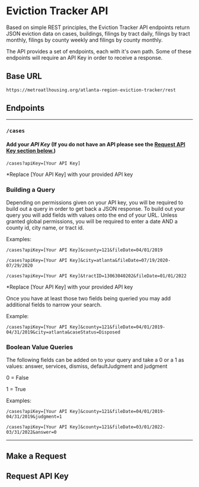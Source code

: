 # Eviction Tracker API

Based on simple REST principles, the Eviction Tracker API endpoints return JSON eviction data on cases, buildings, filings by tract daily, filings by tract monthly, filings by county weekly and filings by county monthly.

The API provides a set of endpoints, each with it's own path. Some of these endpoints will require an API Key in order to receive a response.

## Base URL

`https://metroatlhousing.org/atlanta-region-eviction-tracker/rest`

## Endpoints

---

### `/cases`

#### Add your _API Key_ (If you do not have an API please see the [Request API Key section below.](#request-api-key))

```
/cases?apiKey=[Your API Key]
```

\*Replace [Your API Key] with your provided API key

### Building a Query

Depending on permissions given on your API key, you will be required to build out a query in order to get back a JSON response. To build out your query you will add fields with values onto the end of your URL. Unless granted global permissions, you will be required to enter a date AND a county id, city name, or tract id.

Examples:

```
/cases?apiKey=[Your API Key]&county=121&fileDate=04/01/2019
```

```
/cases?apiKey=[Your API Key]&city=atlanta&fileDate=07/19/2020-07/29/2020
```

```
/cases?apiKey=[Your API Key]&tractID=13063040202&fileDate=01/01/2022
```

\*Replace [Your API Key] with your provided API key

Once you have at least those two fields being queried you may add additional fields to narrow your search.

Example:

```
/cases?apiKey=[Your API Key]&county=121&fileDate=04/01/2019-04/31/2019&city=atlanta&caseStatus=Disposed
```

### Boolean Value Queries

The following fields can be added on to your query and take a 0 or a 1 as values: answer, services, dismiss, defaultJudgment and judgment

0 = False

1 = True

Examples:

```
/cases?apiKey=[Your API Key]&county=121&fileDate=04/01/2019-04/31/2019&judgment=1
```

```
/cases?apiKey=[Your API Key]&county=121&fileDate=03/01/2022-03/31/2022&answer=0
```

---

## Make a Request

## Request API Key
